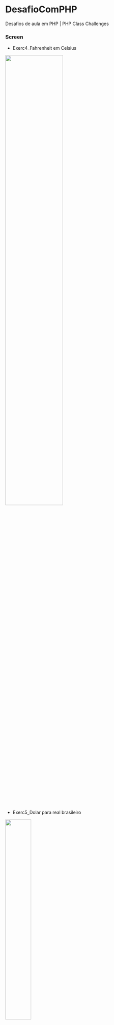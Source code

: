 # DesafioComPHP
Desafios de aula em PHP | PHP Class Challenges

 ### Screen
<p width="100%">

- Exerc4_Fahrenheit em Celsius

<img width="60%" src="https://github.com/ifYanneelse/DesafiosComPHP/blob/1ec46702e920c5e4ba206a3dd4514d979b08ab5f/screen/ativ4.png"><br>

 - Exerc5_Dolar para real brasileiro
 
<img width="40%" src="https://github.com/ifYanneelse/DesafiosComPHP/blob/1ec46702e920c5e4ba206a3dd4514d979b08ab5f/screen/ativ5.png"><br>

 - Exerc6_Calcular comissão
 
<img width="45%" src="https://github.com/ifYanneelse/DesafiosComPHP/blob/1ec46702e920c5e4ba206a3dd4514d979b08ab5f/screen/ativ6.png"> <br>

- Exerc10_Calcular venda farmacia

<img width="45%" src="https://github.com/ifYanneelse/DesafiosComPHP/blob/1ec46702e920c5e4ba206a3dd4514d979b08ab5f/screen/ativ10.png">
   
</p>

 
 ##### PHP activities done in the System Development class.
- Atividades feito em PHP realizados no curso de Desenvolvimento de Sistema - IFSC

#
:date: 2020
